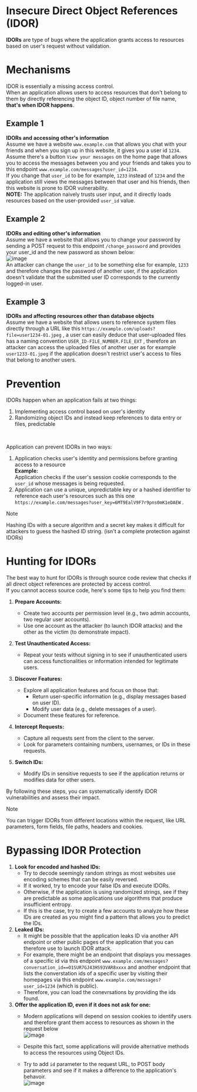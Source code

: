 # Insecure Direct Object References (IDOR)
**IDORs** are type of bugs where the application grants access to resources based on user's request without validation.</br>
# Mechanisms
IDOR is essentially a missing access control.</br>
When an application allows users to access resources that don't belong to them by directly referencing the object ID, object number of file name, **that's when IDOR happens**.
## Example 1
**IDORs and accessing other's information** </br>
Assume we have a website `www.example.com` that allows you chat with your friends and when you sign up in this website, it gives you a user id `1234`. </br>
Assume there's a button `View your messages` on the home page that allows you to access the messages between you and your friends and takes you to this endpoint `www.example.com/messages?user_id=1234`.</br>
If you change that `user_id` to be for example, `1233` instead of `1234` and the application still views the messages between that user and his friends, then this website is prone to IDOR vulnerability.</br>
**NOTE:** The application naively trusts user input, and it directly loads resources based on the user-provided `user_id` value.</br>

## Example 2
**IDORs and editing other's information** </br>
Assume we have a website that allows you to change your password by sending a POST request to this endpoint `/change_password` and provides your user_id and the new password as shown below:</br>
![image](https://github.com/user-attachments/assets/4c295c64-50c8-4a50-8ef5-8f4480664a01) </br>
An attacker can change the `user_id` to be something else for example, `1233` and therefore changes the password of another user, if the application doesn't validate that the submitted user ID corresponds to the currently logged-in user.</br>

## Example 3 
**IDORs and affecting resources other than database objects** </br>
Assume we have a website that allows users to reference system files directly through a URL like this `https://example.com/uploads?file=user1234-01.jpeg` , a user can easily deduce that user-uploaded files has a naming convention `USER_ID-FILE_NUMBER.FILE_EXT` , therefore an attacker can access the uploaded files of another user as for example `user1233-01.jpeg` if the application doesn't restrict user's access to files that belong to another users.</br>

# Prevention
IDORs happen when an application fails at two things:</br>
1. Implementing access control based on user's identity
2. Randomizing object IDs and instead keep references to data entry or files, predictable
</br>

Application can prevent IDORs in two ways:</br>
1. Application checks user's identity and permissions before granting access to a resource</br>
  **Example:** </br>
  Application checks if the user's session cookie corresponds to the `user_id` whose messages is being requested. 
2. Application can use a unique, unpredictable key or a hashed identifier to reference each user's resources such as this one `https://example.com/messages?user_key=6MT9EalV9F7r9pns0mK1eDAEW` .</br>
>[!Note]
>Hashing IDs with a secure algorithm and a secret key makes it difficult for attackers to guess the hashed ID string. (isn't a complete protection against IDORs)</br>

# Hunting for IDORs 
The best way to hunt for IDORs is through source code review that checks if all direct object references are protected by access control. </br>
If you cannot access source code, here's some tips to help you find them:</br>
1. **Prepare Accounts:**  
   - Create two accounts per permission level (e.g., two admin accounts, two regular user accounts).  
   - Use one account as the attacker (to launch IDOR attacks) and the other as the victim (to demonstrate impact).  

2. **Test Unauthenticated Access:**  
   - Repeat your tests without signing in to see if unauthenticated users can access functionalities or information intended for legitimate users.  

3. **Discover Features:**  
   - Explore all application features and focus on those that:  
     - Return user-specific information (e.g., display messages based on user ID).  
     - Modify user data (e.g., delete messages of a user).  
   - Document these features for reference.  

4. **Intercept Requests:**  
   - Capture all requests sent from the client to the server.  
   - Look for parameters containing numbers, usernames, or IDs in these requests.  

5. **Switch IDs:**  
   - Modify IDs in sensitive requests to see if the application returns or modifies data for other users.  

By following these steps, you can systematically identify IDOR vulnerabilities and assess their impact.  
>[!Note]
>You can trigger IDORs from different locations within the request, like URL parameters, form fields, file paths, headers and cookies.</br>

# Bypassing IDOR Protection
1. **Look for encoded and hashed IDs:**
   -  Try to decode seemingly random strings as most websites use encoding schemes that can be easily reversed.
   -  If it worked, try to encode your false IDs and execute IDORs.
   -  Otherwise, if the application is using randomized strings, see if they are predictable as some applications use algorithms that produce insufficient entropy.
   -  If this is the case, try to create a few accounts to analyze how these IDs are created as you might find a pattern that allows you to predict the IDs.
2. **Leaked IDs:**
   - It might be possible that the application leaks ID via another API endpoint or other public pages of the application that you can therefore use to launch IDOR attack.
   - For example, there might be an endpoint that displays you messages of a specific id via this endpoint `www.example.com/messages?conversation_id==O1SUR7GJ43HS93VAR8xxxx` and another endpoint that lists the converstation ids of a specific user by visiting their homepages via this endpoint `www.example.com/messages?user_id=1234` (which is public).
   - Therefore, you can load the conevrsations by providing the ids found.
3. **Offer the application ID, even if it does not ask for one:**
   - Modern applications will depend on session cookies to identify users and therefore grant them access to resources as shown in the request below</br>![image](https://github.com/user-attachments/assets/9aba38ff-09be-41d9-8c56-3f0c39424d21) </br>

   - Despite this fact, some applications will provide alternative methods to access the resources using Object IDs.
   - Try to add `id` parameter to the request URL, to POST body parameters and see if it makes a difference to the application's behavoir.</br>![image](https://github.com/user-attachments/assets/8f6e5a79-6e04-41d8-97d1-f4ccc59a8601) </br>

      
